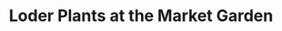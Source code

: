 ---
title: "Loder Plants at the Market Garden"
url: /horsham/loder-plants-at-the-market-garden/
shop: garden centre
---